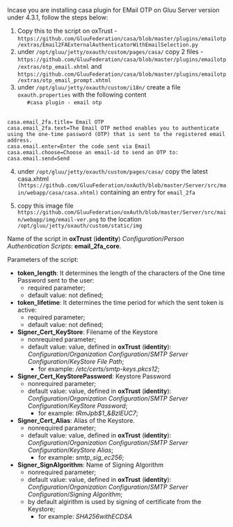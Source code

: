 Incase you are installing casa plugin for EMail OTP on Gluu Server version under 4.3.1, follow the steps below:

1. Copy this to the script on oxTrust - `https://github.com/GluuFederation/casa/blob/master/plugins/emailotp/extras/Email2FAExternalAuthenticatorWithEmailSelection.py`
2. under `/opt/gluu/jetty/oxauth/custom/pages/casa/` copy 2 files - `https://github.com/GluuFederation/casa/blob/master/plugins/emailotp/extras/otp_email.xhtml` and `https://github.com/GluuFederation/casa/blob/master/plugins/emailotp/extras/otp_email_prompt.xhtml`
3. under `/opt/gluu/jetty/oxauth/custom/i18n/` create a file `oxauth.properties` with the following content
<br />`   #casa plugin - email otp`

<br /> `casa.email_2fa.title= Email OTP`
<br /> `casa.email_2fa.text=The Email OTP method enables you to authenticate using the one-time password (OTP) that is sent to the registered email address.`
<br /> `casa.email.enter=Enter the code sent via Email`
<br /> `casa.email.choose=Choose an email-id to send an OTP to:`
<br />`casa.email.send=Send `

4. under  `/opt/gluu/jetty/oxauth/custom/pages/casa/` copy the latest casa.xhtml `(https://github.com/GluuFederation/oxAuth/blob/master/Server/src/main/webapp/casa/casa.xhtml)` containing an entry for  `email_2fa `

5. copy this image file `https://github.com/GluuFederation/oxAuth/blob/master/Server/src/main/webapp/img/email-ver.png` to the location  `/opt/gluu/jetty/oxauth/custom/static/img`

Name of the script in **oxTrust** (**identity**) *Configuration*/*Person Authentication Scripts*: **email_2fa_core**.

Parameters of the script:

- **token_length**:     It determines the length of the characters of the One time Password sent to the user:
    + required parameter;
    + default value: not defined;
- **token_lifetime**:   It determines the time period for which the sent token is active:
    + required parameter;
    + default value: not defined;
- **Signer_Cert_KeyStore**: Filename of the Keystore
    + nonrequired parameter;
    + default value: value, defined in **oxTrust** (**identity**): *Configuration*/*Organization Configuration*/*SMTP Server Configuration*/*KeyStore File Path*;
        * for example: */etc/certs/smtp-keys.pkcs12*;
- **Signer_Cert_KeyStorePassword**: Keystore Password
    + nonrequired parameter;
    + default value: value, defined in **oxTrust** (**identity**): *Configuration*/*Organization Configuration*/*SMTP Server Configuration*/*KeyStore Password*;
        * for example: *tRmJpb$1_&BzlEUC7*;
- **Signer_Cert_Alias**: Alias of the Keystore.
    + nonrequired parameter;
    + default value: value, defined in **oxTrust** (**identity**): *Configuration*/*Organization Configuration*/*SMTP Server Configuration*/*KeyStore Alias*;
        * for example: *smtp_sig_ec256*;
- **Signer_SignAlgorithm**: Name of Signing Algorithm
    + nonrequired parameter;
    + default value: value, defined in **oxTrust** (**identity**): *Configuration*/*Organization Configuration*/*SMTP Server Configuration*/*Signing Algorithm*;
    + by default algirithm is used by signing of certificate from the Keystore;
        * for example: *SHA256withECDSA*
